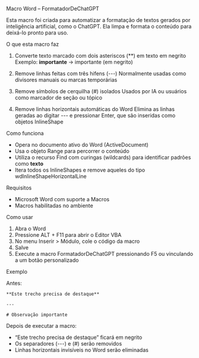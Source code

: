 Macro Word – FormatadorDeChatGPT

Esta macro foi criada para automatizar a formatação de textos gerados por inteligência artificial, como o ChatGPT. Ela limpa e formata o conteúdo para deixá-lo pronto para uso.

O que esta macro faz

1. Converte texto marcado com dois asteriscos (\*\*) em texto em negrito
   Exemplo: **importante** → importante (em negrito)

2. Remove linhas feitas com três hifens (---)
   Normalmente usadas como divisores manuais ou marcas temporárias

3. Remove símbolos de cerquilha (#) isolados
   Usados por IA ou usuários como marcador de seção ou tópico

4. Remove linhas horizontais automáticas do Word
   Elimina as linhas geradas ao digitar --- e pressionar Enter, que são inseridas como objetos InlineShape

Como funciona

* Opera no documento ativo do Word (ActiveDocument)
* Usa o objeto Range para percorrer o conteúdo
* Utiliza o recurso Find com curingas (wildcards) para identificar padrões como **texto**
* Itera todos os InlineShapes e remove aqueles do tipo wdInlineShapeHorizontalLine

Requisitos

* Microsoft Word com suporte a Macros
* Macros habilitadas no ambiente

Como usar

1. Abra o Word
2. Pressione ALT + F11 para abrir o Editor VBA
3. No menu Inserir > Módulo, cole o código da macro
4. Salve
5. Execute a macro FormatadorDeChatGPT pressionando F5 ou vinculando a um botão personalizado

Exemplo

Antes:

```
**Este trecho precisa de destaque**

---

# Observação importante
```

Depois de executar a macro:

* “Este trecho precisa de destaque” ficará em negrito
* Os separadores (---) e (#) serão removidos
* Linhas horizontais invisíveis no Word serão eliminadas


